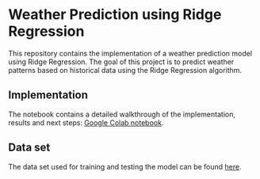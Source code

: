 # Weather Prediction using Ridge Regression

This repository contains the implementation of a weather prediction model using Ridge Regression. The goal of this project is to predict weather patterns based on historical data using the Ridge Regression algorithm.


## Implementation

The notebook contains a detailed walkthrough of the implementation, results and next steps: [Google Colab notebook](https://github.com/shrutin567/Weather-Prediction/blob/main/ridge_regression_model.ipynb).


## Data set

The data set used for training and testing the model can be found [here](data/weather.csv).
